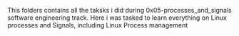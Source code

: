 This folders contains all the taksks i did during 0x05-processes_and_signals software engineering track. Here i was tasked to learn everything on Linux processes and Signals, including Linux Process management

